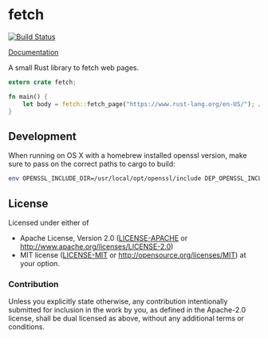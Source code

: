 # fetch

[![Build Status](https://travis-ci.org/tp/fetch-rs.svg?branch=master)](https://travis-ci.org/tp/fetch-rs)

[Documentation](https://docs.rs/fetch)

A small Rust library to fetch web pages.

```rust
extern crate fetch;

fn main() {
    let body = fetch::fetch_page("https://www.rust-lang.org/en-US/"); // fetch the response body of the given URL as String
}
```

## Development

When running on OS X with a homebrew installed openssl version, make sure to pass on the correct paths to cargo to build:
```bash
env OPENSSL_INCLUDE_DIR=/usr/local/opt/openssl/include DEP_OPENSSL_INCLUDE=/usr/local/opt/openssl/include cargo test
```

## License

Licensed under either of
 * Apache License, Version 2.0 ([LICENSE-APACHE](LICENSE-APACHE) or http://www.apache.org/licenses/LICENSE-2.0)
 * MIT license ([LICENSE-MIT](LICENSE-MIT) or http://opensource.org/licenses/MIT)
at your option.

### Contribution

Unless you explicitly state otherwise, any contribution intentionally submitted
for inclusion in the work by you, as defined in the Apache-2.0 license, shall be dual licensed as above, without any
additional terms or conditions.
